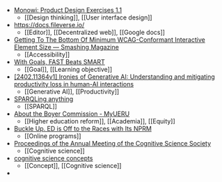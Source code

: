 - [Monowi: Product Design Exercises 1.1](https://monowi.notion.site/Monowi-Product-Design-Exercises-1-1-99c913d7ec554164be0bbc785bccda97)
	- [[Design thinking]], [[User interface design]]
- https://docs.fileverse.io/
	- [[Editor]], [[Decentralized web]], [[Google docs]]
- [Getting To The Bottom Of Minimum WCAG-Conformant Interactive Element Size — Smashing Magazine](https://www.smashingmagazine.com/2024/07/getting-bottom-minimum-wcag-conformant-interactive-element-size/)
	- [[Accessibility]]
- [With Goals, FAST Beats SMART](https://sloanreview.mit.edu/article/with-goals-fast-beats-smart/)
	- [[Goal]], [[Learning objective]]
- [[2402.11364v1] Ironies of Generative AI: Understanding and mitigating productivity loss in human-AI interactions](https://arxiv.org/abs/2402.11364v1)
	- [[Generative AI]], [[Productivity]]
- [SPARQLing anything](https://www.bobdc.com/blog/sparqlanything/)
	- [[SPARQL]]
- [About the Boyer Commission - MyUERU](https://www.ueru.org/boyer-2030-report/about-the-commission)
	- [[Higher education reform]], [[Academia]], [[Equity]]
- [Buckle Up. ED is Off to the Races with Its NPRM](https://wcet.wiche.edu/frontiers/2024/07/22/buckle-up-ed-is-off-to-the-races-with-its-nprm/)
	- [[Online programs]]
- [Proceedings of the Annual Meeting of the Cognitive Science Society](https://escholarship.org/uc/cognitivesciencesociety)
	- [[Cognitive science]]
- [cognitive science concepts](https://sites.google.com/view/cogconcepts)
	- [[Concept]], [[Cognitive science]]
-